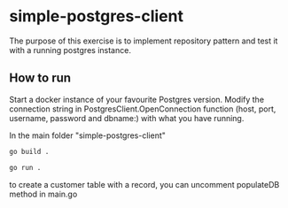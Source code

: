 # simple-postgres-client

The purpose of this exercise is to implement repository pattern and test it with a running postgres instance.

## How to run

Start a docker instance of your favourite Postgres version.
Modify the connection string in PostgresClient.OpenConnection function (host, port, username, password and dbname:)
with what you have running.

In the main folder "simple-postgres-client"

```bash
go build .
```

```bash
go run .
```

to create a customer table with a record, you can uncomment populateDB method in main.go 